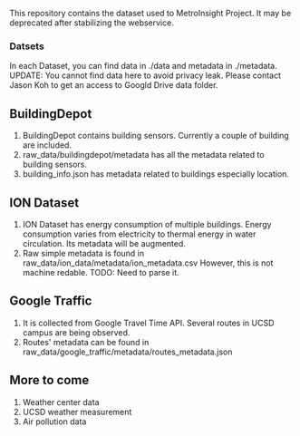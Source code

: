 This repository contains the dataset used to MetroInsight Project. It may be deprecated after stabilizing the webservice.


### Datsets

In each Dataset, you can find data in ./data and metadata in ./metadata.
UPDATE: You cannot find data here to avoid privacy leak. Please contact Jason Koh to get an access to Googld Drive data folder.

## BuildingDepot

1. BuildingDepot contains building sensors. Currently a couple of building are included.
2. raw\_data/buildingdepot/metadata has all the metadata related to building sensors.
 1. building\_info.json has metadata related to buildings especially location.

## ION Dataset

1. ION Dataset has energy consumption of multiple buildings. Energy consumption varies from electricity to thermal energy in water circulation. Its metadata will be augmented.
2. Raw simple metadata is found in raw\_data/ion\_data/metadata/ion\_metadata.csv However, this is not machine redable. TODO: Need to parse it.

## Google Traffic

1. It is collected from Google Travel Time API. Several routes in UCSD campus are being observed.
2. Routes' metadata can be found in raw\_data/google\_traffic/metadata/routes\_metadata.json

## More to come
1. Weather center data
2. UCSD weather measurement
3. Air pollution data
